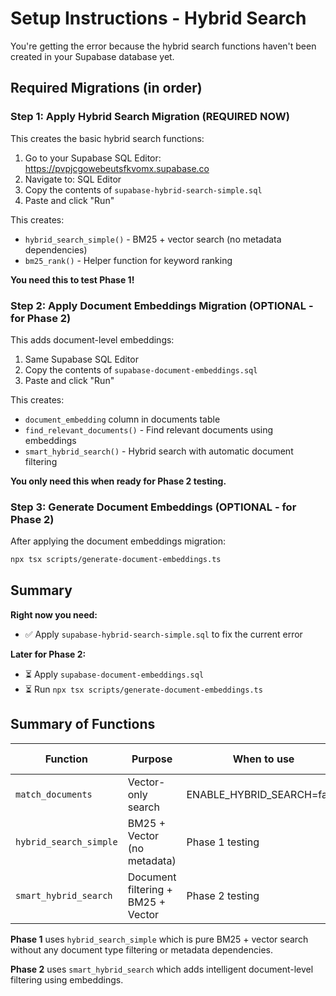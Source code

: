 # Setup Instructions - Hybrid Search

You're getting the error because the hybrid search functions haven't been created in your Supabase database yet.

## Required Migrations (in order)

### Step 1: Apply Hybrid Search Migration (REQUIRED NOW)

This creates the basic hybrid search functions:

1. Go to your Supabase SQL Editor: https://pvpjcgowebeutsfkvomx.supabase.co
2. Navigate to: SQL Editor
3. Copy the contents of `supabase-hybrid-search-simple.sql`
4. Paste and click "Run"

This creates:
- `hybrid_search_simple()` - BM25 + vector search (no metadata dependencies)
- `bm25_rank()` - Helper function for keyword ranking

**You need this to test Phase 1!**

### Step 2: Apply Document Embeddings Migration (OPTIONAL - for Phase 2)

This adds document-level embeddings:

1. Same Supabase SQL Editor
2. Copy the contents of `supabase-document-embeddings.sql`
3. Paste and click "Run"

This creates:
- `document_embedding` column in documents table
- `find_relevant_documents()` - Find relevant documents using embeddings
- `smart_hybrid_search()` - Hybrid search with automatic document filtering

**You only need this when ready for Phase 2 testing.**

### Step 3: Generate Document Embeddings (OPTIONAL - for Phase 2)

After applying the document embeddings migration:

```bash
npx tsx scripts/generate-document-embeddings.ts
```

## Summary

**Right now you need:**
- ✅ Apply `supabase-hybrid-search-simple.sql` to fix the current error

**Later for Phase 2:**
- ⏳ Apply `supabase-document-embeddings.sql`
- ⏳ Run `npx tsx scripts/generate-document-embeddings.ts`

## Summary of Functions

| Function | Purpose | When to use | Needs migration |
|----------|---------|-------------|-----------------|
| `match_documents` | Vector-only search | ENABLE_HYBRID_SEARCH=false | Already exists |
| `hybrid_search_simple` | BM25 + Vector (no metadata) | Phase 1 testing | `supabase-hybrid-search-simple.sql` |
| `smart_hybrid_search` | Document filtering + BM25 + Vector | Phase 2 testing | `supabase-document-embeddings.sql` |

**Phase 1** uses `hybrid_search_simple` which is pure BM25 + vector search without any document type filtering or metadata dependencies.

**Phase 2** uses `smart_hybrid_search` which adds intelligent document-level filtering using embeddings.
